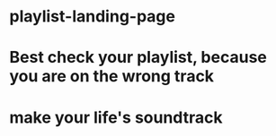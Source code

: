 # playlist-landing-page
# Best check your playlist, because you are on the wrong track
# make your life's soundtrack
